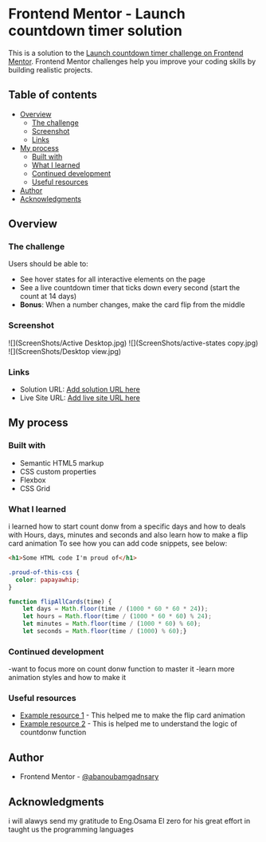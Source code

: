 # Frontend Mentor - Launch countdown timer solution

This is a solution to the [Launch countdown timer challenge on Frontend Mentor](https://www.frontendmentor.io/challenges/launch-countdown-timer-N0XkGfyz-). Frontend Mentor challenges help you improve your coding skills by building realistic projects. 

## Table of contents

- [Overview](#overview)
  - [The challenge](#the-challenge)
  - [Screenshot](#screenshot)
  - [Links](#links)
- [My process](#my-process)
  - [Built with](#built-with)
  - [What I learned](#what-i-learned)
  - [Continued development](#continued-development)
  - [Useful resources](#useful-resources)
- [Author](#author)
- [Acknowledgments](#acknowledgments)


## Overview

### The challenge

Users should be able to:

- See hover states for all interactive elements on the page
- See a live countdown timer that ticks down every second (start the count at 14 days)
- **Bonus**: When a number changes, make the card flip from the middle

### Screenshot

![](ScreenShots/Active Desktop.jpg)
![](ScreenShots/active-states copy.jpg)
![](ScreenShots/Desktop view.jpg)


### Links

- Solution URL: [Add solution URL here](https://your-solution-url.com)
- Live Site URL: [Add live site URL here](https://your-live-site-url.com)

## My process

### Built with

- Semantic HTML5 markup
- CSS custom properties
- Flexbox
- CSS Grid

### What I learned

i learned how to start count donw from a specific days and how to deals with Hours, days, minutes and seconds 
and also learn how to make a flip card animation 
To see how you can add code snippets, see below:

```html
<h1>Some HTML code I'm proud of</h1>
```
```css
.proud-of-this-css {
  color: papayawhip;
}
```
```js
function flipAllCards(time) {
    let days = Math.floor(time / (1000 * 60 * 60 * 24));
    let hours = Math.floor(time / (1000 * 60 * 60) % 24);
    let minutes = Math.floor(time / (1000 * 60) % 60);
    let seconds = Math.floor(time / (1000) % 60);}
```


### Continued development

-want to  focus more on count donw function to master it 
-learn more animation styles and how to make it 


### Useful resources

- [Example resource 1](https://www.youtube.com/watch?v=x00P_1meF6c) - This helped me to make the flip card animation 
- [Example resource 2](https://www.youtube.com/watch?v=eFsiOTJrrE8&list=PLDoPjvoNmBAycCXz5d9WvqlmykUIys5e8&index=16) - This is helped me to understand the logic of countdonw function 


## Author

- Frontend Mentor - [@abanoubamgadnsary](https://www.frontendmentor.io/profile/abanoubamgadnsary)


## Acknowledgments

i will alawys send my gratitude to Eng.Osama El zero for his great effort in taught us the programming languages  
